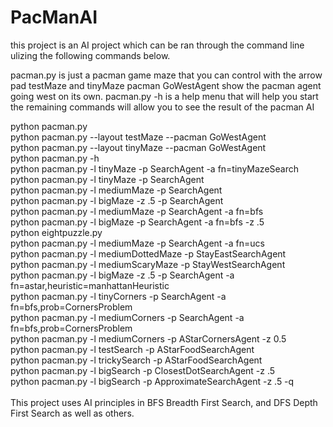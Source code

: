 # PacManAI
this project is an AI project which can be ran through the command line ulizing the following commands below. 

pacman.py is just a pacman game maze that you can control with the arrow pad
testMaze and tinyMaze pacman GoWestAgent show the pacman agent going west on its own.
pacman.py -h is a help menu that will help you start
the remaining commands will allow you to see the result of the pacman AI


python pacman.py </br>
python pacman.py --layout testMaze --pacman GoWestAgent </br>
python pacman.py --layout tinyMaze --pacman GoWestAgent </br>
python pacman.py -h </br>
python pacman.py -l tinyMaze -p SearchAgent -a fn=tinyMazeSearch </br>
python pacman.py -l tinyMaze -p SearchAgent </br>
python pacman.py -l mediumMaze -p SearchAgent </br>
python pacman.py -l bigMaze -z .5 -p SearchAgent </br>
python pacman.py -l mediumMaze -p SearchAgent -a fn=bfs </br>
python pacman.py -l bigMaze -p SearchAgent -a fn=bfs -z .5 </br>
python eightpuzzle.py </br>
python pacman.py -l mediumMaze -p SearchAgent -a fn=ucs </br>
python pacman.py -l mediumDottedMaze -p StayEastSearchAgent </br>
python pacman.py -l mediumScaryMaze -p StayWestSearchAgent </br>
python pacman.py -l bigMaze -z .5 -p SearchAgent -a fn=astar,heuristic=manhattanHeuristic  </br>
python pacman.py -l tinyCorners -p SearchAgent -a fn=bfs,prob=CornersProblem </br>
python pacman.py -l mediumCorners -p SearchAgent -a fn=bfs,prob=CornersProblem </br>
python pacman.py -l mediumCorners -p AStarCornersAgent -z 0.5 </br>
python pacman.py -l testSearch -p AStarFoodSearchAgent </br>
python pacman.py -l trickySearch -p AStarFoodSearchAgent </br>
python pacman.py -l bigSearch -p ClosestDotSearchAgent -z .5 </br>
python pacman.py -l bigSearch -p ApproximateSearchAgent -z .5 -q </br>
</br>
This project uses AI principles in BFS Breadth First Search, and DFS Depth First Search as well as others. </br>
